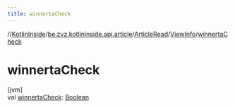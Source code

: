 ```yaml
---
title: winnertaCheck
---
```

//[KotlinInside](../../../../index.html)/[be.zvz.kotlininside.api.article](../../index.html)/[ArticleRead](../index.html)/[ViewInfo](index.html)/[winnertaCheck](winnerta-check.html)



# winnertaCheck



[jvm]\
val [winnertaCheck](winnerta-check.html): [Boolean](https://kotlinlang.org/api/latest/jvm/stdlib/kotlin/-boolean/index.html)




